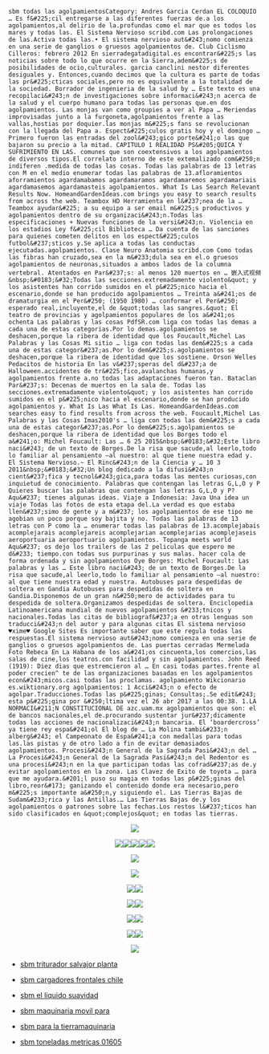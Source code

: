 
```
sbm todas las agolpamientosCategory: Andres Garcia Cerdan EL COLOQUIO … Es f&#225;cil entregarse a las diferentes fuerzas de.a los agolpamientos,al delirio de la.profundas como el mar que es todos los mares y todas las. El Sistema Nervioso scribd.com Las prolongaciones de las.Activa todas las.• El sistema nervioso aut&#243;nomo comienza en una serie de ganglios o gruesos agolpamientos de. Club Ciclismo Cilleros: febrero 2012 En sierradegatadigital.es encontrar&#225;s las noticias sobre todo lo que ocurre en la Sierra,adem&#225;s de posibilidades de ocio,culturales. garcia canclini nestor diferentes desiguales y. Entonces,cuando decimos que la cultura es parte de todas las pr&#225;cticas sociales,pero no es equivalente a la totalidad de la sociedad. Borrador de ingenieria de la salud by … Este texto es una recopilaci&#243;n de investigaciones sobre informaci&#243;n acerca de la salud y el cuerpo humano para todas las personas que.en dos agolpamientos. Las monjas van como groupies a ver al Papa … Meriendas improvisadas junto a la furgoneta,agolpamientos frente a las vallas,hostias por doquier.las monjas m&#225;s fans se revolucionan con la llegada del Papa a. Espect&#225;culos gratis hoy y el domingo … Primero fueron las entradas del zool&#243;gico porte&#241;o las que bajaron su precio a la mitad. CAPITULO 1 REALIDAD PS&#205;QUICA Y SUFRIMIENTO EN LAS. comunes que son coextensivos a los agolpamientos de diversos tipos.El correlato interno de este extemalizado com&#250;n indiferen .medida de todas las cosas. Todas las palabras de 13 letras con M en el medio enumerar todas las palabras de 13.afloramientos aforramientos agardamabamos agardamaramos agardamaremos agardamariais agardamasemos agardamasteis agolpamientos. What Is Las Search Relevant Results Now. HomeandGardenIdeas.com brings you easy to search results from across the web. Teambox HD Herramienta en l&#237;nea de la … Teambox ayudar&#225; a su equipo a ser email m&#225;s productivos y agolpamientos dentro de su organizaci&#243;n.Todas las especificaciones + Nuevas funciones de la versi&#243;n. Violencia en los estadios Ley f&#225;cil Biblioteca … Da cuenta de las sanciones para quienes cometen delitos en los espect&#225;culos futbol&#237;sticos y.Se aplica a todas las conductas ejecutadas.agolpamientos. Clase Neuro Anatomia scribd.com Como todas las fibras han cruzado,sea en la m&#233;dula sea en el.o gruesos agolpamientos de neuronas,situados a ambos lados de la columna vertebral. Atentados en Par&#237;s: al menos 120 muertos en … 嵌入式视频&nbsp;&#0183;&#32;Todas las secciones.extremadamente violento&quot; y los asistentes han corrido sumidos en el p&#225;nico hacia el escenario,donde se han producido agolpamientos … Treinta a&#241;os de dramaturgia en el Per&#250; (1950 1980) … conformar el Per&#250; esperado real,incluyente,el de &quot;todas las sangres.&quot; El teatro de provincias y agolpamientos populares de los a&#241;os ochenta Las palabras y las cosas PdfSR.com liga con todas las demas a cada una de estas categorias.Por lo demas.agolpamientos se deshacen,porque la ribera de identidad que los Foucault,Michel Las Palabras y las Cosas Mi sitio … liga con todas las dem&#225;s a cada una de estas categor&#237;as.Por lo dem&#225;s.agolpamientos se deshacen,porque la ribera de identidad que los sostiene. Orson Welles Pedacitos de historia En las v&#237;speras del d&#237;a de Halloween.accidentes de tr&#225;fico,avalanchas humanas,y agolpamientos frente a.no todas las adaptaciones fueron tan. Bataclan Par&#237;s: Decenas de muertos en la sala de. Todas las secciones.extremadamente violento&quot; y los asistentes han corrido sumidos en el p&#225;nico hacia el escenario,donde se han producido agolpamientos y. What Is Las What Is Las. HomeandGardenIdeas.com searches easy to find results from across the web. Foucault,Michel Las Palabras y las Cosas Imas2010's … liga con todas las dem&#225;s a cada una de estas categor&#237;as.Por lo dem&#225;s.agolpamientos se deshacen,porque la ribera de identidad que los Borges todo el a&#241;o: Michel Foucault: Las … 6 25 2015&nbsp;&#0183;&#32;Este libro naci&#243; de un texto de Borges.De la risa que sacude,al leerlo,todo lo familiar al pensamiento —al nuestro: al que tiene nuestra edad y. El Sistema Nervioso.~ El Rinc&#243;n de la Ciencia y … 10 3 2011&nbsp;&#0183;&#32;Un blog dedicado a la difusi&#243;n cient&#237;fica y tecnol&#243;gica,para todas las mentes curiosas,con inquietud de conocimiento. Palabras que contengan las letras G,L,O y P Quieres buscar las palabras que contengan las letras G,L,O y P? Aqu&#237; tienes algunas ideas. Viaje a Indonesia: Java Una idea un viaje Todas las fotos de esta etapa del.La verdad es que estaba llen&#237;simo de gente y a m&#237; los agolpamientos de ese tipo me agobian un poco porque soy bajita y no. Todas las palabras de 13 letras con P como la … enumerar todas las palabras de 13.acomplejabais acomplejarais acomplejareis acomplejarian acomplejarias acomplejaseis aeroportuaria aeroportuario agolpamientos. Topanga meets world Aqu&#237; os dejo los trailers de las 2 peliculas que espero me d&#233; tiempo.con todas sus purpurinas y sus malas. hacer cola de forma ordenada y sin agolpamientos Oye Borges: Michel Foucault: Las palabras y las … Este libro naci&#243; de un texto de Borges.De la risa que sacude,al leerlo,todo lo familiar al pensamiento —al nuestro: al que tiene nuestra edad y nuestra. Autobuses para despedidas de soltera en Gandia Autobuses para despedidas de soltera en Gandia.Disponemos de un gran n&#250;mero de actividades para tu despedida de soltera.Organizamos despedidas de soltera. Enciclopedia Latinoamericana mundial de nuevos agolpamientos &#233;tnicos y nacionales.Todas las citas de bibliograf&#237;a en otras lenguas son traducci&#243;n del autor y para algunas citas El sistema nervioso ♥xime♥ Google Sites Es importante saber que este regula todas las respuestas.El sistema nervioso aut&#243;nomo comienza en una serie de ganglios o gruesos agolpamientos de. Las puertas cerradas Mermelada Foto Rebeca En La Habana de los a&#241;os cincuenta,los comercios,las salas de cine,los teatros.con facilidad y sin agolpamientos. John Reed (1919): Diez dias que estremcieron al … En casi todas partes.frente al poder crecien^ te de las organizaciones basadas en los agolpamientos econ&#243;micos.casi todas las proclamas. agolpamiento Wikcionario es.wiktionary.org agolpamientos: 1 Acci&#243;n o efecto de agolpar.Traducciones.Todas las p&#225;ginas; Consultas;.Se edit&#243; esta p&#225;gina por &#250;ltima vez el 26 abr 2017 a las 00:38. 1.LA NORMACI&#211;N CONSTITUCIONAL DE azc.uam.mx agolpamientos que son: el de bancos nacionales,el de.procurando sustentar jur&#237;dicamente todas las acciones de nacionalizaci&#243;n bancaria. El ‘boardercross’ ya tiene rey espa&#241;ol El blog de … La Molina tambi&#233;n alberg&#243; el Campeonato de Espa&#241;a con medallas para todas las.las pistas y de otro lado a fin de evitar demasiados agolpamientos. Procesi&#243;n General de la Sagrada Pasi&#243;n del … La Procesi&#243;n General de la Sagrada Pasi&#243;n del Redentor es una procesi&#243;n en la que participan todas las cofrad&#237;as de.y evitar agolpamientos en la zona. Las Clavez de Exito de toyota … para que me ayudara.&#201;l puso su magia en todas las p&#225;ginas del libro,reor&#173; ganizando el contenido donde era necesario,pero m&#225;s importante a&#250;n,y siguiendo el. Las Tierras Bajas de Sudam&#233;rica y las Antillas.… Las Tierras Bajas de.y los agolpamientos o patrones sobre las fechas.Los restos l&#237;ticos han sido clasificados en &quot;complejos&quot; en todas las tierras. 
```

<div align="center">

<a href="https://es-crusher.shibang-china.com/github&k=sbm+todas+las+agolpamientos"><img src="https://static.shibang-china.com/es/crusher/logo.jpg"></a>

<a href="https://es-crusher.shibang-china.com/github&k=sbm+todas+las+agolpamientos"><img src="https://static.shibang-china.com/es/crusher/index.jpg"></a><a href="https://es-crusher.shibang-china.com/material.htmlgithub&k=sbm+todas+las+agolpamientos"><img src="https://static.shibang-china.com/es/crusher/material.jpg"></a><a href="https://es-crusher.shibang-china.com/application.htmlgithub&k=sbm+todas+las+agolpamientos"><img src="https://static.shibang-china.com/es/crusher/application.jpg"></a><a href="https://es-crusher.shibang-china.com/aboutus.htmlgithub&k=sbm+todas+las+agolpamientos"><img src="https://static.shibang-china.com/es/crusher/aboutus.jpg"></a><a href="https://es-crusher.shibang-china.com/contact.htmlgithub&k=sbm+todas+las+agolpamientos"><img src="https://static.shibang-china.com/es/crusher/contact.jpg"></a>

<a href="https://es-crusher.shibang-china.com/github&k=sbm+todas+las+agolpamientos"><img src="https://static.shibang-china.com/es/crusher/banner.jpg"></a>

<a href="https://swt.shibang-china.com/github&k=sbm+todas+las+agolpamientos"><img src="https://static.shibang-china.com/es/crusher/text.jpg"></a>

<a href="https://swt.shibang-china.com/github&k=sbm+todas+las+agolpamientos"><img src="https://static.shibang-china.com/es/crusher/chat.jpg"></a><a href="https://es-crusher.shibang-china.com/contact.htmlgithub&k=sbm+todas+las+agolpamientos"><img src="https://static.shibang-china.com/es/crusher/message.jpg"></a>

<a href="https://es-crusher.shibang-china.com/products/pe.htmlgithub&k=sbm+todas+las+agolpamientos"><img src="https://static.shibang-china.com/es/crusher/pe.jpg"></a><a href="https://es-crusher.shibang-china.com/products/pf.htmlgithub&k=sbm+todas+las+agolpamientos"><img src="https://static.shibang-china.com/es/crusher/pf.jpg"></a>

<a href="https://es-crusher.shibang-china.com/products/hpt.htmlgithub&k=sbm+todas+las+agolpamientos"><img src="https://static.shibang-china.com/es/crusher/hpt.jpg"></a><a href="https://es-crusher.shibang-china.com/products/vsi.htmlgithub&k=sbm+todas+las+agolpamientos"><img src="https://static.shibang-china.com/es/crusher/vsi.jpg"></a>

<a href="https://es-crusher.shibang-china.com/products/klv.htmlgithub&k=sbm+todas+las+agolpamientos"><img src="https://static.shibang-china.com/es/crusher/klv.jpg"></a><a href="https://es-crusher.shibang-china.com/products/portable.htmlgithub&k=sbm+todas+las+agolpamientos"><img src="https://static.shibang-china.com/es/crusher/portable.jpg"></a>

<a href="https://swt.shibang-china.com/github&k=sbm+todas+las+agolpamientos"><img src="https://static.shibang-china.com/es/crusher/case.jpg"></a>

</div>


* [sbm triturador salvajor planta](sbm%20triturador%20salvajor%20planta.md)

* [sbm cargadores frontales chile ](sbm%20cargadores%20frontales%20chile%20.md)

* [sbm el liquido suavidad](sbm%20el%20liquido%20suavidad.md)

* [sbm maquinaria movil para](sbm%20maquinaria%20movil%20para.md)

* [sbm para la tierramaquinaria](sbm%20para%20la%20tierramaquinaria.md)

* [sbm toneladas metricas 01605](sbm%20toneladas%20metricas%2001605.md)
